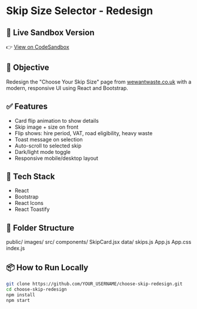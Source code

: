 # Skip Size Selector - Redesign

## 🚀 Live Sandbox Version
👉 [View on CodeSandbox](https://codesandbox.io/)

## 🎯 Objective
Redesign the "Choose Your Skip Size" page from [wewantwaste.co.uk](https://wewantwaste.co.uk) with a modern, responsive UI using React and Bootstrap.

## ✅ Features
- Card flip animation to show details
- Skip image + size on front
- Flip shows: hire period, VAT, road eligibility, heavy waste
- Toast message on selection
- Auto-scroll to selected skip
- Dark/light mode toggle
- Responsive mobile/desktop layout

## 🧱 Tech Stack
- React
- Bootstrap
- React Icons
- React Toastify

## 📁 Folder Structure
public/
images/
src/
components/
SkipCard.jsx
data/
skips.js
App.js
App.css
index.js


## 📦 How to Run Locally

```bash
git clone https://github.com/YOUR_USERNAME/choose-skip-redesign.git
cd choose-skip-redesign
npm install
npm start
